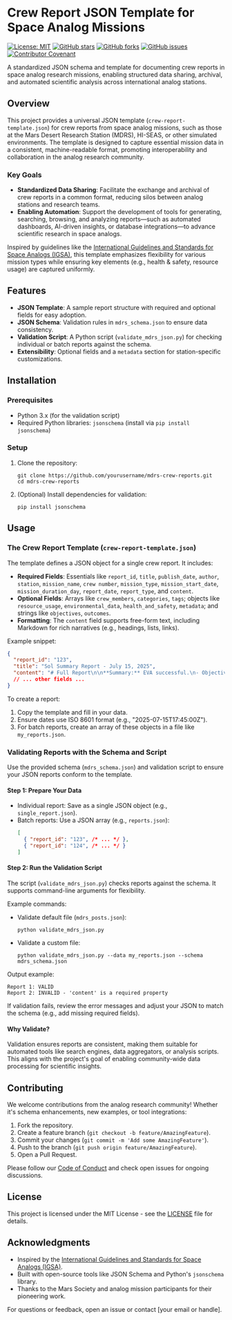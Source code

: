 # Crew Report JSON Template for Space Analog Missions

[![License: MIT](https://img.shields.io/badge/License-MIT-yellow.svg)](https://opensource.org/licenses/MIT)
[![GitHub stars](https://img.shields.io/github/stars/yourusername/mdrs-crew-reports)](https://github.com/yourusername/mdrs-crew-reports/stargazers)
[![GitHub forks](https://img.shields.io/github/forks/yourusername/mdrs-crew-reports)](https://github.com/yourusername/mdrs-crew-reports/network)
[![GitHub issues](https://img.shields.io/github/issues/yourusername/mdrs-crew-reports)](https://github.com/yourusername/mdrs-crew-reports/issues)
[![Contributor Covenant](https://img.shields.io/badge/Contributor%20Covenant-2.1-4baaaa.svg)](CODE_OF_CONDUCT.md)

A standardized JSON schema and template for documenting crew reports in space analog research missions, enabling structured data sharing, archival, and automated scientific analysis across international analog stations.

## Overview

This project provides a universal JSON template (`crew-report-template.json`) for crew reports from space analog missions, such as those at the Mars Desert Research Station (MDRS), HI-SEAS, or other simulated environments. The template is designed to capture essential mission data in a consistent, machine-readable format, promoting interoperability and collaboration in the analog research community.

### Key Goals
- **Standardized Data Sharing**: Facilitate the exchange and archival of crew reports in a common format, reducing silos between analog stations and research teams.
- **Enabling Automation**: Support the development of tools for generating, searching, browsing, and analyzing reports—such as automated dashboards, AI-driven insights, or database integrations—to advance scientific research in space analogs.

Inspired by guidelines like the [International Guidelines and Standards for Space Analogs (IGSA)](https://analogstandards.space/), this template emphasizes flexibility for various mission types while ensuring key elements (e.g., health & safety, resource usage) are captured uniformly.

## Features
- **JSON Template**: A sample report structure with required and optional fields for easy adoption.
- **JSON Schema**: Validation rules in `mdrs_schema.json` to ensure data consistency.
- **Validation Script**: A Python script (`validate_mdrs_json.py`) for checking individual or batch reports against the schema.
- **Extensibility**: Optional fields and a `metadata` section for station-specific customizations.

## Installation

### Prerequisites
- Python 3.x (for the validation script)
- Required Python libraries: `jsonschema` (install via `pip install jsonschema`)

### Setup
1. Clone the repository:
   ```
   git clone https://github.com/yourusername/mdrs-crew-reports.git
   cd mdrs-crew-reports
   ```

2. (Optional) Install dependencies for validation:
   ```
   pip install jsonschema
   ```

## Usage

### The Crew Report Template (`crew-report-template.json`)
The template defines a JSON object for a single crew report. It includes:
- **Required Fields**: Essentials like `report_id`, `title`, `publish_date`, `author`, `station`, `mission_name`, `crew number`, `mission_type`, `mission_start_date`, `mission_duration_day`, `report_date`, `report_type`, and `content`.
- **Optional Fields**: Arrays like `crew_members`, `categories`, `tags`; objects like `resource_usage`, `environmental_data`, `health_and_safety`, `metadata`; and strings like `objectives`, `outcomes`.
- **Formatting**: The `content` field supports free-form text, including Markdown for rich narratives (e.g., headings, lists, links).

Example snippet:
```json
{
  "report_id": "123",
  "title": "Sol Summary Report - July 15, 2025",
  "content": "# Full Report\n\n**Summary:** EVA successful.\n- Objective: Sample collection\n",
  // ... other fields ...
}
```

To create a report:
1. Copy the template and fill in your data.
2. Ensure dates use ISO 8601 format (e.g., "2025-07-15T17:45:00Z").
3. For batch reports, create an array of these objects in a file like `my_reports.json`.

### Validating Reports with the Schema and Script
Use the provided schema (`mdrs_schema.json`) and validation script to ensure your JSON reports conform to the template.

#### Step 1: Prepare Your Data
- Individual report: Save as a single JSON object (e.g., `single_report.json`).
- Batch reports: Use a JSON array (e.g., `reports.json`):
  ```json
  [
    { "report_id": "123", /* ... */ },
    { "report_id": "124", /* ... */ }
  ]
  ```

#### Step 2: Run the Validation Script
The script (`validate_mdrs_json.py`) checks reports against the schema. It supports command-line arguments for flexibility.

Example commands:
- Validate default file (`mdrs_posts.json`):
  ```
  python validate_mdrs_json.py
  ```

- Validate a custom file:
  ```
  python validate_mdrs_json.py --data my_reports.json --schema mdrs_schema.json
  ```

Output example:
```
Report 1: VALID
Report 2: INVALID - 'content' is a required property
```

If validation fails, review the error messages and adjust your JSON to match the schema (e.g., add missing required fields).

#### Why Validate?
Validation ensures reports are consistent, making them suitable for automated tools like search engines, data aggregators, or analysis scripts. This aligns with the project's goal of enabling community-wide data processing for scientific insights.

## Contributing
We welcome contributions from the analog research community! Whether it's schema enhancements, new examples, or tool integrations:
1. Fork the repository.
2. Create a feature branch (`git checkout -b feature/AmazingFeature`).
3. Commit your changes (`git commit -m 'Add some AmazingFeature'`).
4. Push to the branch (`git push origin feature/AmazingFeature`).
5. Open a Pull Request.

Please follow our [Code of Conduct](CODE_OF_CONDUCT.md) and check open issues for ongoing discussions.

## License
This project is licensed under the MIT License - see the [LICENSE](LICENSE) file for details.

## Acknowledgments
- Inspired by the [International Guidelines and Standards for Space Analogs (IGSA)](https://analogstandards.space/).
- Built with open-source tools like JSON Schema and Python's `jsonschema` library.
- Thanks to the Mars Society and analog mission participants for their pioneering work.

For questions or feedback, open an issue or contact [your email or handle].